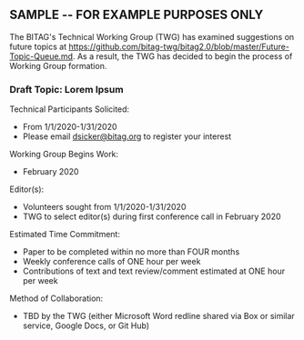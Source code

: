 ## SAMPLE -- FOR EXAMPLE PURPOSES ONLY

The BITAG's Technical Working Group (TWG) has examined suggestions on future topics at https://github.com/bitag-twg/bitag2.0/blob/master/Future-Topic-Queue.md. 
As a result, the TWG has decided to begin the process of Working Group formation.

### Draft Topic: Lorem Ipsum

Technical Participants Solicited: 
- From 1/1/2020-1/31/2020
- Please email dsicker@bitag.org to register your interest

Working Group Begins Work: 
- February 2020

Editor(s): 
- Volunteers sought from 1/1/2020-1/31/2020
- TWG to select editor(s) during first conference call in February 2020

Estimated Time Commitment: 
- Paper to be completed within no more than FOUR months
- Weekly conference calls of ONE hour per week
- Contributions of text and text review/comment estimated at ONE hour per week

Method of Collaboration:
- TBD by the TWG (either Microsoft Word redline shared via Box or similar service, Google Docs, or Git Hub)
